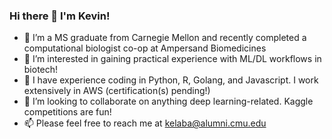 ### Hi there 👋 I'm Kevin!
- 🔭 I’m a MS graduate from Carnegie Mellon and recently completed a computational biologist co-op at Ampersand Biomedicines
- 👀 I’m interested in gaining practical experience with ML/DL workflows in biotech!
- 🌱 I have experience coding in Python, R, Golang, and Javascript. I work extensively in AWS (certification(s) pending!)
- 👯 I’m looking to collaborate on anything deep learning-related. Kaggle competitions are fun!
- 📫 Please feel free to reach me at kelaba@alumni.cmu.edu
